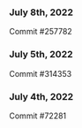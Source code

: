 ### July 8th, 2022

Commit #257782

### July 5th, 2022

Commit #314353


### July 4th, 2022

Commit #72281
